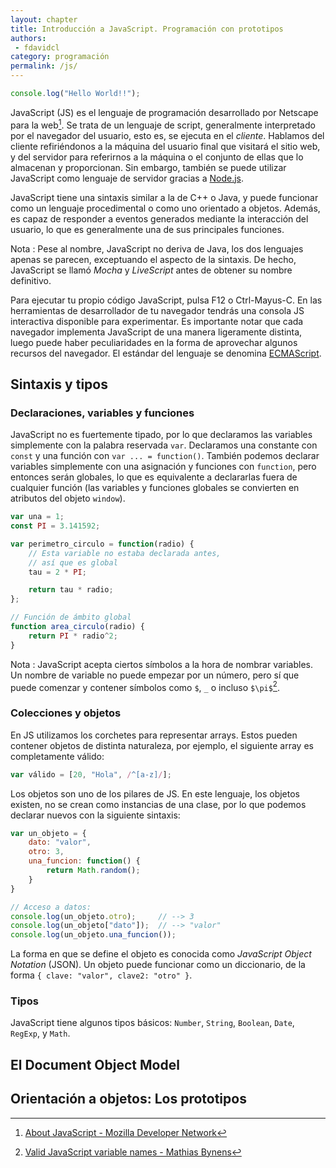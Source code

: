```yaml
---
layout: chapter
title: Introducción a JavaScript. Programación con prototipos
authors:
 - fdavidcl
category: programación
permalink: /js/
---
```


~~~javascript
console.log("Hello World!!");
~~~

JavaScript (JS) es el lenguaje de programación desarrollado por Netscape para la web[^mdnjs].
Se trata de un lenguaje de script, generalmente interpretado por el navegador del usuario, esto es,
se ejecuta en el *cliente*. Hablamos del cliente refiriéndonos a la máquina del usuario
final que visitará el sitio web, y del servidor para referirnos a la máquina o el
conjunto de ellas que lo almacenan y proporcionan. Sin embargo, también se
puede utilizar JavaScript como lenguaje de servidor gracias a [Node.js](http://nodejs.org/).

JavaScript tiene una sintaxis similar a la de C++ o Java, y puede funcionar como
un lenguaje procedimental o como uno orientado a objetos. Además, es capaz de
responder a eventos generados mediante la interacción del usuario, lo que
es generalmente una de sus principales funciones.

Nota
 : Pese al nombre, JavaScript no deriva de Java, los dos lenguajes apenas
 se parecen, exceptuando el aspecto de la sintaxis. De hecho, JavaScript se
 llamó *Mocha* y *LiveScript* antes de obtener su nombre definitivo.


Para ejecutar tu propio código JavaScript, pulsa F12 o Ctrl-Mayus-C.
En las herramientas de desarrollador de tu
navegador tendrás una consola JS interactiva disponible para experimentar.
Es importante notar que cada navegador implementa JavaScript de una manera
ligeramente distinta, luego puede haber peculiaridades en la forma de
aprovechar algunos recursos del navegador. El estándar del lenguaje se
denomina [ECMAScript](http://www.ecma-international.org/publications/files/ECMA-ST/Ecma-262.pdf).

## Sintaxis y tipos

### Declaraciones, variables y funciones

JavaScript no es fuertemente tipado, por lo que declaramos las variables
simplemente con la palabra reservada `var`. Declaramos una constante con
`const` y una función con `var ... = function()`. También podemos declarar variables
simplemente con una asignación y funciones con `function`, pero entonces serán globales,
lo que es equivalente a declararlas fuera de cualquier función
(las variables y funciones globales se convierten en atributos del objeto `window`).

~~~javascript
var una = 1;
const PI = 3.141592;

var perimetro_circulo = function(radio) {
    // Esta variable no estaba declarada antes,
    // así que es global
    tau = 2 * PI;

    return tau * radio;
};

// Función de ámbito global
function area_circulo(radio) {
    return PI * radio^2;
}
~~~

Nota
 : JavaScript acepta ciertos símbolos a la hora de nombrar variables. Un
 nombre de variable no puede empezar por un número, pero sí que puede
 comenzar y contener símbolos como `$`, `_` o incluso `$\pi$`[^jsidentifiers].

### Colecciones y objetos
En JS utilizamos los corchetes para representar arrays. Estos pueden
contener objetos de distinta naturaleza, por ejemplo, el siguiente array
es completamente válido:

~~~javascript
var válido = [20, "Hola", /^[a-z]/];
~~~

Los objetos son uno de los pilares de JS. En este lenguaje, los objetos
existen, no se crean como instancias de una clase, por lo que podemos declarar
nuevos con la siguiente sintaxis:

~~~javascript
var un_objeto = {
    dato: "valor",
    otro: 3,
    una_funcion: function() {
        return Math.random();
    }
}

// Acceso a datos:
console.log(un_objeto.otro);     // --> 3
console.log(un_objeto["dato"]);  // --> "valor"
console.log(un_objeto.una_funcion());
~~~

La forma en que se define el objeto es conocida como *JavaScript Object
Notation* (JSON). Un objeto puede funcionar como un
diccionario, de la forma `{ clave: "valor", clave2: "otro" }`.

### Tipos
JavaScript tiene algunos tipos básicos: `Number`, `String`, `Boolean`,
`Date`, `RegExp`, y `Math`.

## El Document Object Model


## Orientación a objetos: Los prototipos


[^mdnjs]: [About JavaScript - Mozilla Developer Network](https://developer.mozilla.org/en-US/docs/Web/JavaScript/About_JavaScript)

[^jsidentifiers]: [Valid JavaScript variable names - Mathias Bynens](http://mathiasbynens.be/notes/javascript-identifiers)
